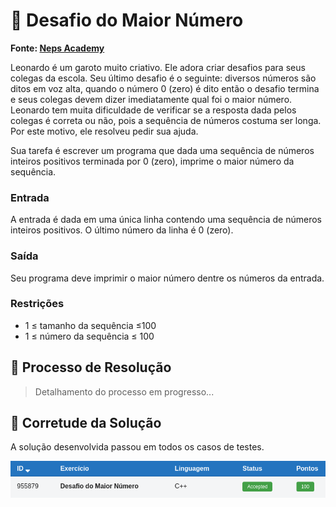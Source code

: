 # 🔢 Desafio do Maior Número

**Fonte: [Neps Academy](https://neps.academy/br/exercise/323)**

Leonardo é um garoto muito criativo. Ele adora criar desafios para seus colegas da escola. Seu último desafio é o seguinte: diversos números são ditos em voz alta, quando o número 0 (zero) é dito então o desafio termina e seus colegas devem dizer imediatamente qual foi o maior número. Leonardo tem muita dificuldade de verificar se a resposta dada pelos colegas é correta ou não, pois a sequência de números costuma ser longa. Por este motivo, ele resolveu pedir sua ajuda.

Sua tarefa é escrever um programa que dada uma sequência de números inteiros positivos terminada por 0 (zero), imprime o maior número da sequência.

### Entrada
A entrada é dada em uma única linha contendo uma sequência de números inteiros positivos. O último número da linha é 0 (zero).


### Saída
Seu programa deve imprimir o maior número dentre os números da entrada.



### Restrições
- 1 ≤ tamanho da sequência ≤100
- 1 ≤ número da sequência ≤ 100


## 🧩 Processo de Resolução

> Detalhamento do processo em progresso...

## 📝 Corretude da Solução

A solução desenvolvida passou em todos os casos de testes.

![Accepted](img/accepted.png)
